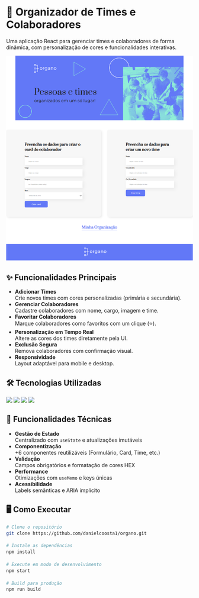 # 🚀 Organizador de Times e Colaboradores

Uma aplicação React para gerenciar times e colaboradores de forma dinâmica, com personalização de cores e funcionalidades interativas.

![Preview da Aplicação](https://github.com/danielcoosta1/organo/blob/develop-part-2/src/assets/exemplo-readme.PNG?raw=true)  


## ✨ Funcionalidades Principais

- **Adicionar Times**  
  Crie novos times com cores personalizadas (primária e secundária).
- **Gerenciar Colaboradores**  
  Cadastre colaboradores com nome, cargo, imagem e time.
- **Favoritar Colaboradores**  
  Marque colaboradores como favoritos com um clique (⭐).
- **Personalização em Tempo Real**  
  Altere as cores dos times diretamente pela UI.
- **Exclusão Segura**  
  Remova colaboradores com confirmação visual.
- **Responsividade**  
  Layout adaptável para mobile e desktop.

## 🛠 Tecnologias Utilizadas

<p>
<img src="https://img.shields.io/badge/JavaScript-F7DF1E?style=for-the-badge&logo=javascript&logoColor=black">
<img src="https://img.shields.io/badge/HTML5-E34F26?style=for-the-badge&logo=html5&logoColor=white">
<img src="https://img.shields.io/badge/CSS-239120?&style=for-the-badge&logo=css3&logoColor=white">
<img src="https://img.shields.io/badge/React-20232A?style=for-the-badge&logo=react&logoColor=61DAFB">
</p>

## 🎯 Funcionalidades Técnicas

- **Gestão de Estado**  
  Centralizado com `useState` e atualizações imutáveis
- **Componentização**  
  +6 componentes reutilizáveis (Formulário, Card, Time, etc.)
- **Validação**  
  Campos obrigatórios e formatação de cores HEX
- **Performance**  
  Otimizações com `useMemo` e keys únicas
- **Acessibilidade**  
  Labels semânticas e ARIA implícito

## 🖥 Como Executar

```bash
# Clone o repositório
git clone https://github.com/danielcoosta1/organo.git

# Instale as dependências
npm install

# Execute em modo de desenvolvimento
npm start

# Build para produção
npm run build
```
